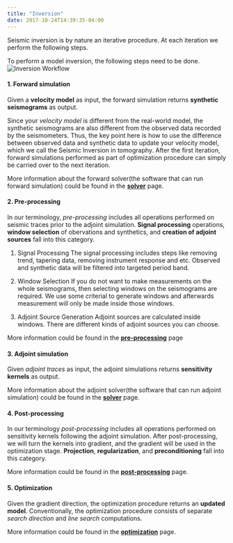 ```yaml
---
title: "Inversion"
date: 2017-10-24T14:39:35-04:00
---
```


Seismic inversion is by nature an iterative procedure.  At each iteration we perform the following steps.

To perform a model inversion, the following steps need to be done.
![Inversion Workflow](../images/inversion_workflow.jpg?classes=shadow&width=400px)

#### 1. Forward simulation

  Given a **velocity model** as input, the forward simulation returns **synthetic seismograms** as output.

  Since your _velocity model_ is different from the real-world model, the synthetic seismograms are also different from the observed data recorded by the seismometers. Thus, the key point here is how to use the difference between observed data and synthetic data to update your velocity model, which we call the Seismic Inversion in tomography. After the first iteration, forward simulations performed as part of optimization procedure can simply be carried over to the next iteration.

  More information about the forward solver(the software that can run forward simulation) could be found in the [**solver**](/SeisStar/docs/solvers) page.

#### 2. Pre-processing
In our terminology, _pre-processing_ includes all operations performed on seismic traces prior to the adjoint simulation.  **Signal processing** operations, **window selection** of obervations and synthetics, and **creation of adjoint sources** fall into this category.

  1. Signal Processing
    The signal processing includes steps like removing trend, tapering data, removing instrument response and etc. Observed and synthetic data will be filtered into targeted period band.

  2. Window Selection
    If you do not want to make measurements on the whole seismograms, then selecting windows on the seismograms are required. We use some criterial to generate windows and afterwards measurement will only be made inside those windows.

  3.  Adjoint Source Generation
    Adjoint sources are calculated inside windows. There are different kinds of adjoint sources you can choose.

More information could be found in the [**pre-processing**](/SeisStar/docs/preprocessing) page

#### 3. Adjoint simulation

Given _adjoint traces_ as input, the adjoint simulations returns **sensitivity kernels** as output.

More information about the adjoint solver(the software that can run adjoint simulation) could be found in the [**solver**](/SeisStar/docs/solvers) page.

#### 4. Post-processing
In our terminology _post-processing_ includes all operations performed on sensitivity kernels following the adjoint simulation. After post-processing, we will turn the kernels into gradient, and the gradient will be used in the optimization stage. **Projection**, **regularization**, and **preconditioning** fall into this category.

More information could be found in the [**post-processing**](/SeisStar/docs/solvers) page.

#### 5. Optimization

Given the gradient direction, the optimization procedure returns an **updated model**.  Conventionally, the optimization procedure consists of separate _search direction_ and _line search_ computations.

More information could be found in the [**optimization**](/SeisStar/docs/optimization) page.
